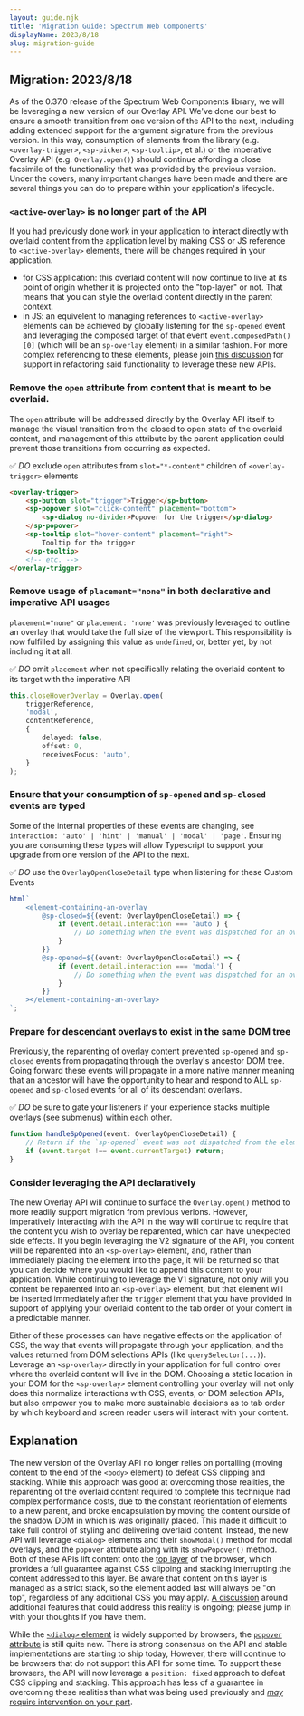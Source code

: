 ```yaml
---
layout: guide.njk
title: 'Migration Guide: Spectrum Web Components'
displayName: 2023/8/18
slug: migration-guide
---
```


## Migration: 2023/8/18

As of the 0.37.0 release of the Spectrum Web Components library, we will be leveraging a new version of our Overlay API. We've done our best to ensure a smooth transition from one version of the API to the next, including adding extended support for the argument signature from the previous version. In this way, consumption of elements from the library (e.g. `<overlay-trigger>`, `<sp-picker>`, `<sp-tooltip>`, et al.) or the imperative Overlay API (e.g. `Overlay.open()`) should continue affording a close facsimile of the functionality that was provided by the previous version. Under the covers, many important changes have been made and there are several things you can do to prepare within your application's lifecycle.

### `<active-overlay>` is no longer part of the API

If you had previously done work in your application to interact directly with overlaid content from the application level by making CSS or JS reference to `<active-overlay>` elements, there will be changes required in your application.

-   for CSS application: this overlaid content will now continue to live at its point of origin whether it is projected onto the "top-layer" or not. That means that you can style the overlaid content directly in the parent context.
-   in JS: an equivelent to managing references to `<active-overlay>` elements can be achieved by globally listening for the `sp-opened` event and leveraging the composed target of that event `event.composedPath()[0]` (which will be an `sp-overlay` element) in a similar fashion. For more complex referencing to these elements, please join [this discussion](https://github.com/adobe/spectrum-web-components/discussions/2764) for support in refactoring said functionality to leverage these new APIs.

### Remove the `open` attribute from content that is meant to be overlaid.

The `open` attribute will be addressed directly by the Overlay API itself to manage the visual transition from the closed to open state of the overlaid content, and management of this attribute by the parent application could prevent those transitions from occurring as expected.

✅ _DO_ exclude `open` attributes from `slot="*-content"` children of `<overlay-trigger>` elements

```html
<overlay-trigger>
    <sp-button slot="trigger">Trigger</sp-button>
    <sp-popover slot="click-content" placement="bottom">
        <sp-dialog no-divider>Popover for the trigger</sp-dialog>
    </sp-popover>
    <sp-tooltip slot="hover-content" placement="right">
        Tooltip for the trigger
    </sp-tooltip>
    <!-- etc. -->
</overlay-trigger>
```

### Remove usage of `placement="none"` in both declarative and imperative API usages

`placement="none"` or `placement: 'none'` was previously leveraged to outline an overlay that would take the full size of the viewport. This responsibility is now fulfilled by assigning this value as `undefined`, or, better yet, by not including it at all.

✅ _DO_ omit `placement` when not specifically relating the overlaid content to its target with the imperative API

```ts
this.closeHoverOverlay = Overlay.open(
    triggerReference,
    'modal',
    contentReference,
    {
        delayed: false,
        offset: 0,
        receivesFocus: 'auto',
    }
);
```

### Ensure that your consumption of `sp-opened` and `sp-closed` events are typed

Some of the internal properties of these events are changing, see `interaction: 'auto' | 'hint' | 'manual' | 'modal' | 'page'`. Ensuring you are consuming these types will allow Typescript to support your upgrade from one version of the API to the next.

✅ _DO_ use the `OverlayOpenCloseDetail` type when listening for these Custom Events

```ts
html`
    <element-containing-an-overlay
        @sp-closed=${(event: OverlayOpenCloseDetail) => {
            if (event.detail.interaction === 'auto') {
                // Do something when the event was dispatched for an overlay with type "auto".
            }
        }}
        @sp-opened=${(event: OverlayOpenCloseDetail) => {
            if (event.detail.interaction === 'modal') {
                // Do something when the event was dispatched for an overlay with type "modal".
            }
        }}
    ></element-containing-an-overlay>
`;
```

### Prepare for descendant overlays to exist in the same DOM tree

Previously, the reparenting of overlay content prevented `sp-opened` and `sp-closed` events from propagating through the overlay's ancestor DOM tree. Going forward these events will propagate in a more native manner meaning that an ancestor will have the opportunity to hear and respond to ALL `sp-opened` and `sp-closed` events for all of its descendant overlays.

✅ _DO_ be sure to gate your listeners if your experience stacks multiple overlays (see submenus) within each other.

```ts
function handleSpOpened(event: OverlayOpenCloseDetail) {
    // Return if the `sp-opened` event was not dispatched from the element to which this listener is attached.
    if (event.target !== event.currentTarget) return;
}
```

<script type="module">
    import '@spectrum-web-components/dialog/sp-dialog.js';
    import '@spectrum-web-components/overlay/overlay-trigger.js';
    import '@spectrum-web-components/popover/sp-popover.js';
    import '@spectrum-web-components/tooltip/sp-tooltip.js';
</script>

### Consider leveraging the API declaratively

The new Overlay API will continue to surface the `Overlay.open()` method to more readily support migration from previous verions. However, imperatively interacting with the API in the way will continue to require that the content you wish to overlay be reparented, which can have unexpected side effects. If you begin leveraging the V2 signature of the API, you content will be reparented into an `<sp-overlay>` element, and, rather than immediately placing the element into the page, it will be returned so that you can decide where you would like to append this content to your application. While continuing to leverage the V1 signature, not only will you content be reparented into an `<sp-overlay>` element, but that element will be inserted immediately after the `trigger` element that you have provided in support of applying your overlaid content to the tab order of your content in a predictable manner.

Either of these processes can have negative effects on the application of CSS, the way that events will propagate through your application, and the values returned from DOM selections APIs (like `querySelector(...)`). Leverage an `<sp-overlay>` directly in your application for full control over where the overlaid content will live in the DOM. Choosing a static location in your DOM for the `<sp-overlay>` element controlling your overlay will not only does this normalize interactions with CSS, events, or DOM selection APIs, but also empower you to make more sustainable decisions as to tab order by which keyboard and screen reader users will interact with your content.

## Explanation

The new version of the Overlay API no longer relies on portalling (moving content to the end of the `<body>` element) to defeat CSS clipping and stacking. While this approach was good at overcoming those realities, the reparenting of the overlaid content required to complete this technique had complex performance costs, due to the constant reorientation of elements to a new parent, and broke encapsulation by moving the content ourside of the shadow DOM in which is was originally placed. This made it difficult to take full control of styling and delivering overlaid content. Instead, the new API will leverage `<dialog>` elements and their `showModal()` method for modal overlays, and the `popover` attribute along with its `showPopover()` method. Both of these APIs lift content onto the [top layer](https://developer.mozilla.org/en-US/docs/Glossary/Top_layer) of the browser, which provides a full guarantee against CSS clipping and stacking interrupting the content addressed to this layer. Be aware that content on this layer is managed as a strict stack, so the element added last will always be "on top", regardless of any additional CSS you may apply. [A discussion](https://github.com/adobe/spectrum-web-components/discussions/2764#discussioncomment-5327797) around additional features that could address this reality is ongoing; please jump in with your thoughts if you have them.

While the [`<dialog>` element](https://developer.mozilla.org/en-US/docs/Web/HTML/Element/dialog) is widely supported by browsers, the [`popover` attribute](https://developer.mozilla.org/en-US/docs/Web/HTML/Global_attributes/popover) is still quite new. There is strong consensus on the API and stable implementations are starting to ship today, However, there will continue to be browsers that do not support this API for some time. To support these browsers, the API will now leverage a `position: fixed` approach to defeat CSS clipping and stacking. This approach has less of a guarantee in overcoming these realities than what was being used previously and [_may_ require intervention on your part](../../components/overlay#fallback-support).
